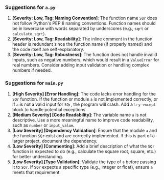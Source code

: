 ### Suggestions for `a.py`

1. **[Severity: Low, Tag: Naming Convention]**: The function name `SQr` does not follow Python's PEP 8 naming conventions. Function names should be in lowercase with words separated by underscores (e.g., `sqrt` or `calculate_sqrt`).
2. **[Severity: Low, Tag: Readability]**: The inline comment in the function header is redundant since the function name (if properly named) and the code itself are self-explanatory.
3. **[Severity: Low, Tag: Robustness]**: The function does not handle invalid inputs, such as negative numbers, which would result in a `ValueError` for real numbers. Consider adding input validation or handling complex numbers if needed.

### Suggestions for `main.py`

1. **[High Severity] [Error Handling]**: The code lacks error handling for the `SQr` function. If the function or module `a` is not implemented correctly, or if `a` is not a valid input for `SQr`, the program will crash. Add a `try-except` block to handle potential exceptions.
2. **[Medium Severity] [Code Readability]**: The variable name `a` is not descriptive. Use a more meaningful name to improve code readability, such as `number` or `input_value`.
3. **[Low Severity] [Dependency Validation]**: Ensure that the module `a` and the function `SQr` exist and are correctly implemented. If this is part of a larger project, document the dependency.
4. **[Low Severity] [Commenting]**: Add a brief description of what the `SQr` function is expected to do (e.g., calculate the square root, square, etc.) for better understanding.
5. **[Low Severity] [Type Validation]**: Validate the type of `a` before passing it to `SQr`. If `SQr` expects a specific type (e.g., integer or float), ensure `a` meets that requirement.


